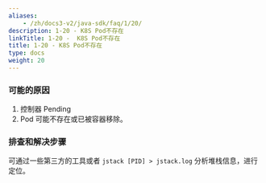 ```yaml
---
aliases:
    - /zh/docs3-v2/java-sdk/faq/1/20/
description: 1-20 - K8S Pod不存在
linkTitle: 1-20 -  K8S Pod不存在
title: 1-20 - K8S Pod不存在
type: docs
weight: 20
---
```



### 可能的原因
1. 控制器 Pending
2. Pod 可能不存在或已被容器移除。

### 排查和解决步骤

可通过一些第三方的工具或者 `jstack [PID] > jstack.log` 分析堆栈信息，进行定位。
